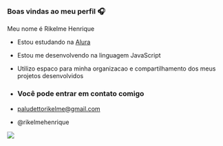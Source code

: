 ### Boas vindas ao meu perfil 🎧

Meu nome é Rikelme Henrique

- Estou estudando na [Alura](https://www.alura.com.br)
- Estou me desenvolvendo na linguagem JavaScript
- Utilizo espaco para minha organizacao e compartilhamento dos meus projetos desenvolvidos

- ### Você pode entrar em contato comigo

- paludettorikelme@gmail.com

- @rikelmehenrique




![](https://tenor.com/pt-BR/view/%D9%85%D8%A7%D8%AF%D8%A7%D8%B1%D8%A7-gif-24193217)
